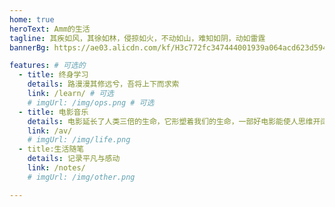 ```yaml
---
home: true
heroText: Amm的生活
tagline: 其疾如风，其徐如林，侵掠如火，不动如山，难知如阴，动如雷霆
bannerBg: https://ae03.alicdn.com/kf/H3c772fc347444001939a064acd623d594.png # auto => 网格纹背景(有bodyBgImg时无背景)，默认 | none => 无 | '大图地址' | background: 自定义背景样式       提示：如发现文本颜色不适应你的背景时可以到palette.styl修改$bannerTextColor变量

features: # 可选的
  - title: 终身学习
    details: 路漫漫其修远兮，吾将上下而求索
    link: /learn/ # 可选
    # imgUrl: /img/ops.png # 可选
  - title: 电影音乐
    details: 电影延长了人类三倍的生命，它形塑着我们的生命，一部好电影能使人思维开阔，用心思考，让我们慢下来，谈谈电影。
    link: /av/
    # imgUrl: /img/life.png
  - title:生活随笔
    details: 记录平凡与感动
    link: /notes/
    # imgUrl: /img/other.png

---
```

